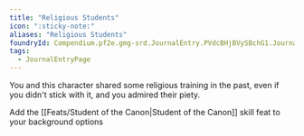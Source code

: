 ```yaml
---
title: "Religious Students"
icon: ":sticky-note:"
aliases: "Religious Students"
foundryId: Compendium.pf2e.gmg-srd.JournalEntry.PVdcBHjBVySBchG1.JournalEntryPage.W7yq3CG4NmfYf1Tq
tags:
  - JournalEntryPage
---
```

You and this character shared some religious training in the past, even if you didn't stick with it, and you admired their piety.

Add the [[Feats/Student of the Canon|Student of the Canon]] skill feat to your background options